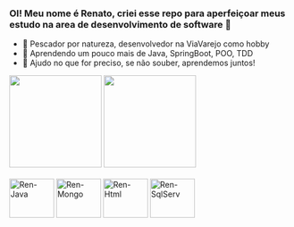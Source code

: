 ### OI! Meu nome é Renato, criei esse repo para aperfeiçoar meus estudo na area de desenvolvimento de software 👋


- 🔭 Pescador por natureza, desenvolvedor na ViaVarejo como hobby
- 🌱 Aprendendo um pouco mais de Java, SpringBoot, POO, TDD 
- 👯 Ajudo no que for preciso, se não souber, aprendemos juntos!

 <div><a href="https://github.com/renatofe">
  <img height="165em" src="https://github-readme-stats.vercel.app/api?username=renatofe&show_icons=true&theme=dark&include_all_commits=true&count_private=true&locate=es"/></a>
  <a href="https://github.com/renatofe"><img height="165em" src="https://github-readme-stats.vercel.app/api/top-langs/?username=renatoferrazs&layout=compact&langs_count=3&theme=dark"/></a>
</div>
<div style="display: inline_block"><br>
<img align="center" alt="Ren-Java" height="70" width="80" src="https://cdn.jsdelivr.net/gh/devicons/devicon/icons/java/java-original-wordmark.svg" />
<img align="center" alt="Ren-Mongo" height="70" width="80" src="https://cdn.jsdelivr.net/gh/devicons/devicon/icons/mongodb/mongodb-original-wordmark.svg" />
<img align="center" alt="Ren-Html" height="70" width="80" src="https://cdn.jsdelivr.net/gh/devicons/devicon/icons/html5/html5-original-wordmark.svg" />
<img align="center" alt="Ren-SqlServ" height="70" width="80" src="https://cdn.jsdelivr.net/gh/devicons/devicon/icons/microsoftsqlserver/microsoftsqlserver-plain-wordmark.svg" />
</div>

##
